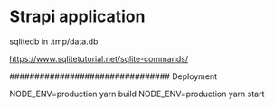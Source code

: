 # Strapi application

sqlitedb in .tmp/data.db


https://www.sqlitetutorial.net/sqlite-commands/


################################
Deployment

NODE_ENV=production yarn build
NODE_ENV=production yarn start
